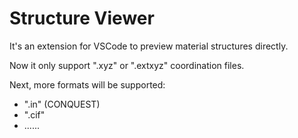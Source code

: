 # Structure Viewer

It's an extension for VSCode to preview material structures directly.

Now it only support ".xyz" or ".extxyz" coordination files.

Next, more formats will be supported:

- ".in" (CONQUEST)
- ".cif"
- ......
